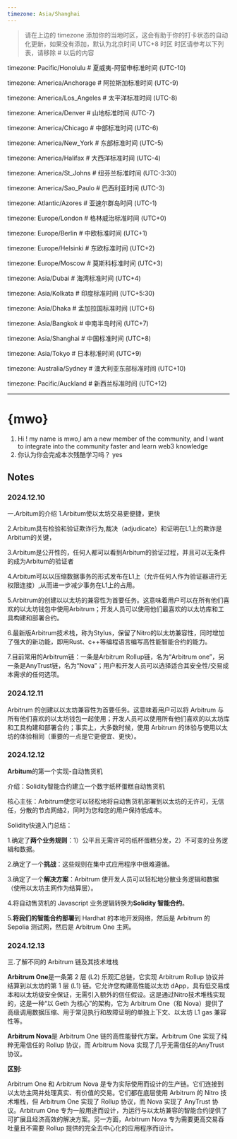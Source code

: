 ```yaml
---
timezone: Asia/Shanghai
---
```


> 请在上边的 timezone 添加你的当地时区，这会有助于你的打卡状态的自动化更新，如果没有添加，默认为北京时间 UTC+8 时区
> 时区请参考以下列表，请移除 # 以后的内容

timezone: Pacific/Honolulu # 夏威夷-阿留申标准时间 (UTC-10)

timezone: America/Anchorage # 阿拉斯加标准时间 (UTC-9)

timezone: America/Los_Angeles # 太平洋标准时间 (UTC-8)

timezone: America/Denver # 山地标准时间 (UTC-7)

timezone: America/Chicago # 中部标准时间 (UTC-6)

timezone: America/New_York # 东部标准时间 (UTC-5)

timezone: America/Halifax # 大西洋标准时间 (UTC-4)

timezone: America/St_Johns # 纽芬兰标准时间 (UTC-3:30)

timezone: America/Sao_Paulo # 巴西利亚时间 (UTC-3)

timezone: Atlantic/Azores # 亚速尔群岛时间 (UTC-1)

timezone: Europe/London # 格林威治标准时间 (UTC+0)

timezone: Europe/Berlin # 中欧标准时间 (UTC+1)

timezone: Europe/Helsinki # 东欧标准时间 (UTC+2)

timezone: Europe/Moscow # 莫斯科标准时间 (UTC+3)

timezone: Asia/Dubai # 海湾标准时间 (UTC+4)

timezone: Asia/Kolkata # 印度标准时间 (UTC+5:30)

timezone: Asia/Dhaka # 孟加拉国标准时间 (UTC+6)

timezone: Asia/Bangkok # 中南半岛时间 (UTC+7)

timezone: Asia/Shanghai # 中国标准时间 (UTC+8)

timezone: Asia/Tokyo # 日本标准时间 (UTC+9)

timezone: Australia/Sydney # 澳大利亚东部标准时间 (UTC+10)

timezone: Pacific/Auckland # 新西兰标准时间 (UTC+12)

---

# {mwo}

1. Hi ! my name is mwo,I am a new member of the community, and I want to integrate into the community faster and learn web3 knowledge
3. 你认为你会完成本次残酷学习吗？
   yes

## Notes

<!-- Content_START -->

### 2024.12.10

一.Arbitum的介绍 
1.Arbitum使以太坊交易更便捷，更快

2.Arbitum具有检验和验证欺诈行为,裁决（adjudicate）和证明在L1上的欺诈是Arbitum的关键，

3.Arbitum是公开性的，任何人都可以看到Arbitum的验证过程，并且可以无条件的成为Arbitum的验证者

4.Arbitum可以以压缩数据事务的形式发布在L1上（允许任何人作为验证器进行无权限连接）,从而进一步减少事务在L1上的占用。

5.Arbitrum的创建以以太坊的兼容性为首要任务。这意味着用户可以在所有他们喜欢的以太坊钱包中使用Arbitrum；开发人员可以使用他们最喜欢的以太坊库和工具构建和部署合约。

6.最新版Arbitrum技术栈，称为Stylus，保留了Nitro的以太坊兼容性，同时增加了强大的新功能，即用Rust、c++等编程语言编写高性能智能合约的能力。

7.目前常用的Arbitrum链：一条是Arbitrum Rollup链，名为“Arbitrum one”，另一条是AnyTrust链，名为“Nova”；用户和开发人员可以选择适合其安全性/交易成本需求的任何选项。

### 2024.12.11
Arbitrum 的创建以以太坊兼容性为首要任务。这意味着用户可以将 Arbitrum 与所有他们喜欢的以太坊钱包一起使用；开发人员可以使用所有他们喜欢的以太坊库和工具构建和部署合约；事实上，大多数时候，使用 Arbitrum 的体验与使用以太坊的体验相同（重要的一点是它更便宜、更快）。
### 2024.12.12
**Arbitum**的第一个实现-自动售货机

介绍：Solidity智能合约建立一个数字纸杯蛋糕自动售货机

核心主张：Arbitrum使您可以轻松地将自动售货机部署到以太坊的无许可，无信任，分散的节点网络2，同时为您和您的用户保持低成本。

Solidity快速入门总结：

1.确定了**两个业务规则**：1）公平且无需许可的纸杯蛋糕分发，2）不可变的业务逻辑和数据。

2.确定了一个**挑战**：这些规则在集中式应用程序中很难遵循。

3.确定了一个**解决方案**：Arbitrum 使开发人员可以轻松地分散业务逻辑和数据（使用以太坊主网作为结算层）。

4.将自动售货机的 Javascript 业务逻辑转换为**Solidity 智能合约**。

5.**将我们的智能合约部署**到 Hardhat 的本地开发网络，然后是 Arbitrum 的 Sepolia 测试网，然后是 Arbitrum One 主网。
### 2024.12.13
三.了解不同的 Arbitrum 链及其技术堆栈

**Arbitrum One**是一条第 2 层 (L2) 乐观汇总链，它实现 Arbitrum Rollup 协议并结算到以太坊的第 1 层 (L1) 链。它允许您构建高性能以太坊 dApp，具有低交易成本和以太坊级安全保证，无需引入额外的信任假设。这是通过Nitro技术堆栈实现的，这是一种“以 Geth 为核心”的架构，它为 Arbitrum One（和 Nova）提供了高级调用数据压缩、用于常见执行和故障证明的单独上下文、以太坊 L1 gas 兼容性等。

**Arbitrum Nova**是 Arbitrum One 链的高性能替代方案。Arbitrum One 实现了纯粹无需信任的 Rollup 协议，而 Arbitrum Nova 实现了几乎无需信任的AnyTrust协议。

**区别:**

Arbitrum One 和 Arbitrum Nova 是专为实际使用而设计的生产链。它们连接到以太坊主网并处理真实、有价值的交易。它们都在底层使用 Arbitrum 的 Nitro 技术堆栈，但 Arbitrum One 实现了 Rollup 协议，而 Nova 实现了 AnyTrust 协议。Arbitrum One 专为一般用途而设计，为运行与以太坊兼容的智能合约提供了可扩展且经济高效的解决方案。另一方面，Arbitrum Nova 专为需要更高交易吞吐量且不需要 Rollup 提供的完全去中心化的应用程序而设计。

<!-- Content_END -->
